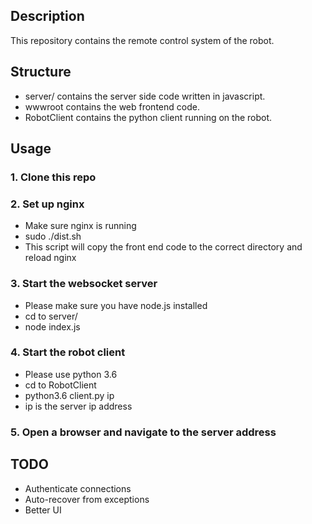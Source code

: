 ## Description
This repository contains the remote control system of the robot.

## Structure
- server/ contains the server side code written in javascript.
- wwwroot contains the web frontend code.
- RobotClient contains the python client running on the robot.

## Usage
### 1. Clone this repo

### 2. Set up nginx
- Make sure nginx is running
- sudo ./dist.sh
- This script will copy the front end code to the correct directory and reload nginx

### 3. Start the websocket server
- Please make sure you have node.js installed
- cd to server/
- node index.js

### 4. Start the robot client
- Please use python 3.6
- cd to RobotClient
- python3.6 client.py ip
- ip is the server ip address

### 5. Open a browser and navigate to the server address

## TODO
- Authenticate connections
- Auto-recover from exceptions
- Better UI
